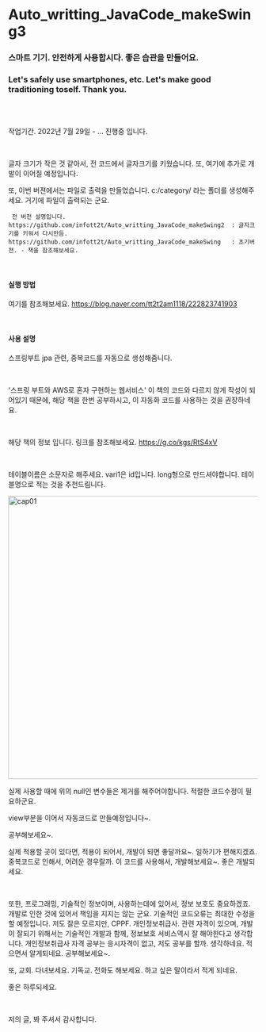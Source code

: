 # Auto_writting_JavaCode_makeSwing3

<h3>스마트 기기. 안전하게 사용합시다. 좋은 습관을 만들어요.</h3>
<h3>Let's safely use smartphones, etc. Let's make good traditioning toself. Thank you.</h3>
<br/><br/>
<p>작업기간. 2022년 7월 29일 - ... 진행중 입니다.<p>
    <br/>
 <p>
    글자 크기가 작은 것 같아서, 전 코드에서 글자크기를 키웠습니다. 또, 여기에 추가로 개발이 이어질 예정입니다.
    </p>
<p>
또, 이번 버젼에서는 파일로 출력을 만들었습니다. c:/category/ 라는 폴더를 생성해주세요. 거기에 파일이 출력되는 군요.
</p>
<p>

     전 버전 설명입니다.
    https://github.com/infott2t/Auto_writting_JavaCode_makeSwing2  : 글자크기를 키워서 다시만듬.
    https://github.com/infott2t/Auto_writting_JavaCode_makeSwing   : 초기버젼. - 책을 참조해보세요. 
</p>
<br/>
<h4>실행 방법</h4>
<p> 여기를 참조해보세요. <a href="https://blog.naver.com/tt2t2am1118/222823741903">https://blog.naver.com/tt2t2am1118/222823741903</a></p>
<br/>
<h4> 사용 설명</h4>
<p>스프링부트 jpa 관련, 중복코드를 자동으로 생성해줌니다. </p>
<br/>
 <p> '스프링 부트와 AWS로 혼자 구현하는 웹서비스' 이 책의 코드와 다르지 않게 작성이 되어있기 때문에, 해당 책을 한번 공부하시고, 이 자동화 코드를 사용하는 것을 권장하네요.</p>
<br/>
 <p> 해당 책의 정보 입니다. 링크를 참조해보세요. <a href="https://g.co/kgs/RtS4xV ">https://g.co/kgs/RtS4xV</a>  </p>
<br/>
<p>테이블이름은 소문자로 해주세요. vari1은 id입니다. long형으로 만드셔야합니다. 테이블명으로 적는 것을 추천드림니다. </p>
<img width="571" alt="cap01" src="https://user-images.githubusercontent.com/25080178/157581014-2b018b74-c147-4982-804d-287d9961ace8.PNG">
<p>실제 사용할 때에 위의 null인 변수들은 제거를 해주어야합니다. 적절한 코드수정이 필요하군요.</p>
<p> view부분을 이어서 자동코드로 만들예정입니다~.</p>
<p>공부해보세요~.</p>
<p>실제 적용할 곳이 있다면, 적용이 되어서, 개발이 되면 좋달까요~. 일하기가 편해지겠죠. 중복코드로 인해서, 어려운 경우랄까. 이 코드를 사용해서, 개발해보세요~. 좋은 개발되세요.</p>
<br/>
<p>또한, 프로그래밍, 기술적인 정보이며, 사용하는데에 있어서, 정보 보호도 중요하겠죠. 개발로 인한 것에 있어서 책임을 지지는 않는 군요. 기술적인 코드오류는 최대한 수정을 할 예정입니다.
  저도 잘은 모르지만, CPPF. 개인정보취급사. 관련 자격이 있으며, 개발이 잘되기 위해서는 기술적인 개발과 함께, 정보보호 서비스역시 잘 해야한다고 생각합니다. 개인정보취급사 자격 공부는 응시자격이 없고, 저도 공부를 할까. 생각하네요. 적으면서 알게되네요. 공부해보세요~.</p>
</p>
<p>
또, 교회. 다녀보세요. 기독교. 전화도 해보세요. 하고 싶은 말이라서 적게 되네요.

좋은 하루되세요. 
</p>
<br/>
<p>
저의 글, 봐 주셔서 감사합니다.</p>

